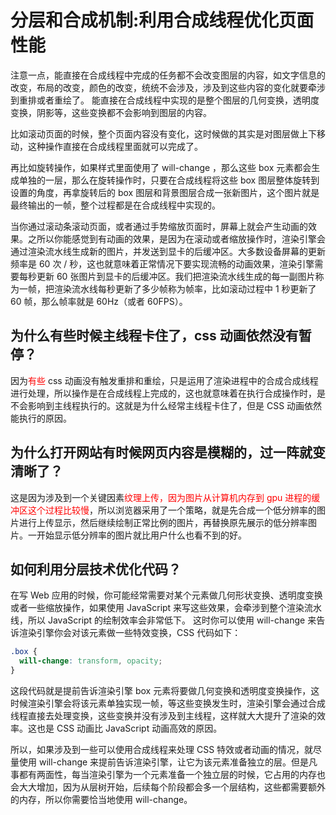 # 分层和合成机制:利用合成线程优化页面性能

注意一点，能直接在合成线程中完成的任务都不会改变图层的内容，如文字信息的改变，布局的改变，颜色的改变，统统不会涉及，涉及到这些内容的变化就要牵涉到重排或者重绘了。
能直接在合成线程中实现的是整个图层的几何变换，透明度变换，阴影等，这些变换都不会影响到图层的内容。

比如滚动页面的时候，整个页面内容没有变化，这时候做的其实是对图层做上下移动，这种操作直接在合成线程里面就可以完成了。

再比如旋转操作，如果样式里面使用了 will-change ，那么这些 box 元素都会生成单独的一层，那么在旋转操作时，只要在合成线程将这些 box 图层整体旋转到设置的角度，再拿旋转后的 box 图层和背景图层合成一张新图片，这个图片就是最终输出的一帧，整个过程都是在合成线程中实现的。

当你通过滚动条滚动页面，或者通过手势缩放页面时，屏幕上就会产生动画的效果。之所以你能感觉到有动画的效果，是因为在滚动或者缩放操作时，渲染引擎会通过渲染流水线生成新的图片，并发送到显卡的后缓冲区。大多数设备屏幕的更新频率是 60 次 / 秒，这也就意味着正常情况下要实现流畅的动画效果，渲染引擎需要每秒更新 60 张图片到显卡的后缓冲区。我们把渲染流水线生成的每一副图片称为一帧，把渲染流水线每秒更新了多少帧称为帧率，比如滚动过程中 1 秒更新了 60 帧，那么帧率就是 60Hz（或者 60FPS）。

## 为什么有些时候主线程卡住了，css 动画依然没有暂停？

因为<span style='color:red'>有些</span> css 动画没有触发重排和重绘，只是运用了渲染进程中的合成合成线程进行处理，所以操作是在合成线程上完成的，这也就意味着在执行合成操作时，是不会影响到主线程执行的。这就是为什么经常主线程卡住了，但是 CSS 动画依然能执行的原因。

## 为什么打开网站有时候网页内容是模糊的，过一阵就变清晰了？

这是因为涉及到一个关键因素<span style='color:red'>纹理上传，因为图片从计算机内存到 gpu 进程的缓冲区这个过程比较慢</span>，所以浏览器采用了一个策略，就是先合成一个低分辨率的图片进行上传显示，然后继续绘制正常比例的图片，再替换原先展示的低分辨率图片。一开始显示低分辨率的图片就比用户什么也看不到的好。

## 如何利用分层技术优化代码？

在写 Web 应用的时候，你可能经常需要对某个元素做几何形状变换、透明度变换或者一些缩放操作，如果使用 JavaScript 来写这些效果，会牵涉到整个渲染流水线，所以 JavaScript 的绘制效率会非常低下。
这时你可以使用 will-change 来告诉渲染引擎你会对该元素做一些特效变换，CSS 代码如下：

```css
.box {
  will-change: transform, opacity;
}
```

这段代码就是提前告诉渲染引擎 box 元素将要做几何变换和透明度变换操作，这时候渲染引擎会将该元素单独实现一帧，等这些变换发生时，渲染引擎会通过合成线程直接去处理变换，这些变换并没有涉及到主线程，这样就大大提升了渲染的效率。这也是 CSS 动画比 JavaScript 动画高效的原因。

所以，如果涉及到一些可以使用合成线程来处理 CSS 特效或者动画的情况，就尽量使用 will-change 来提前告诉渲染引擎，让它为该元素准备独立的层。但是凡事都有两面性，每当渲染引擎为一个元素准备一个独立层的时候，它占用的内存也会大大增加，因为从层树开始，后续每个阶段都会多一个层结构，这些都需要额外的内存，所以你需要恰当地使用 will-change。
